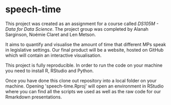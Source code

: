 # speech-time

This project was created as an assignment for a course called *DS105M - Data for Data Science*. The project group was completed by Alanah Sarginson, Noémie Claret and Len Metson.

It aims to quantify and visualise the amount of time that different MPs speak in legislative settings. Our final product will be a website, hosted on GitHub which will contain an interactive visualisation.

This project is fully reproducible. In order to run the code on your machine you need to install R, RStudio and Python.

Once you have done this clone out repository into a local folder on your machine. Opening 'speech-time.Rproj' will open an environment in RStudio where you can find all the scripts we used as well as  the raw code for our Rmarkdown presentations. 
